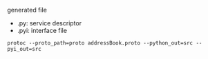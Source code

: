 generated file

- .py: service descriptor
- .pyi: interface file

```
protoc --proto_path=proto addressBook.proto --python_out=src --pyi_out=src
```
